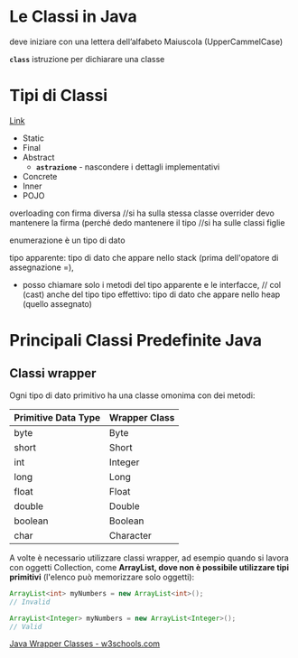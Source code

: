 # Le Classi in Java

deve iniziare con una lettera dell’alfabeto Maiuscola (UpperCammelCase)

**`class`** istruzione per dichiarare una classe

# Tipi di Classi

[Link](https://ita.myservername.com/types-classes-java#Class_Types_In_Java_8211_Introduction)

- Static
- Final
- Abstract
    - **`astrazione`** - nascondere i dettagli implementativi
- Concrete
- Inner
- POJO

overloading con firma diversa       //si ha sulla stessa classe
overrider devo mantenere la firma (perché dedo mantenere il tipo //si ha sulle classi figlie

enumerazione è un tipo di dato

tipo apparente: tipo di dato che appare nello stack (prima dell'opatore di assegnazione =),
 - posso chiamare solo i metodi del tipo apparente e le interfacce, // col (cast) anche del tipo
tipo effettivo: tipo di dato che appare nello heap (quello assegnato)

# Principali Classi Predefinite Java

## Classi wrapper
Ogni tipo di dato primitivo ha una classe omonima con dei metodi:

Primitive Data Type |	Wrapper Class
-----   | ----
byte 	| Byte
short 	| Short
int 	| Integer
long 	| Long
float 	| Float
double 	| Double
boolean | Boolean
char 	| Character  

A volte è necessario utilizzare classi wrapper, ad esempio quando si lavora con oggetti Collection, come **ArrayList, dove non è possibile utilizzare tipi primitivi** (l'elenco può memorizzare solo oggetti):
```java
ArrayList<int> myNumbers = new ArrayList<int>();
// Invalid

ArrayList<Integer> myNumbers = new ArrayList<Integer>();
// Valid
```

[Java Wrapper Classes - w3schools.com](https://www.w3schools.com/java/java_wrapper_classes.asp)


